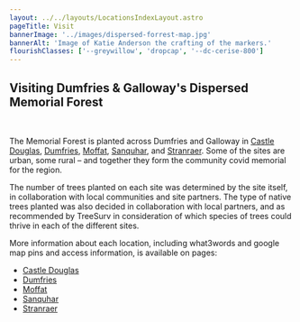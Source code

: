 ```yaml
---
layout: ../../layouts/LocationsIndexLayout.astro
pageTitle: Visit
bannerImage: '../images/dispersed-forrest-map.jpg'
bannerAlt: 'Image of Katie Anderson the crafting of the markers.'
flourishClasses: ['--greywillow', 'dropcap', '--dc-cerise-800']
---
```


## Visiting Dumfries & Galloway's Dispersed Memorial Forest

<br />

The Memorial Forest is planted across Dumfries and Galloway in <a href="./castle-douglas">Castle Douglas</a>, <a href="./dumfries">Dumfries</a>, <a href="./moffat">Moffat</a>, <a href="./sanquhar">Sanquhar</a>, and <a href="./stranraer">Stranraer</a>. Some of the sites are urban, some rural – and together they form the community covid memorial for the region.

The number of trees planted on each site was determined by the site itself, in collaboration with local communities and site partners. The type of native trees planted was also decided in collaboration with local partners, and as recommended by TreeSurv in consideration of which species of trees could thrive in each of the different sites.

More information about each location, including what3words and google map pins and access information, is available on pages:

- <a href="./castle-douglas">Castle Douglas</a>
- <a href="./dumfries">Dumfries</a>
- <a href="./moffat">Moffat</a>
- <a href="./sanquhar">Sanquhar</a>
- <a href="./stranraer">Stranraer</a>
